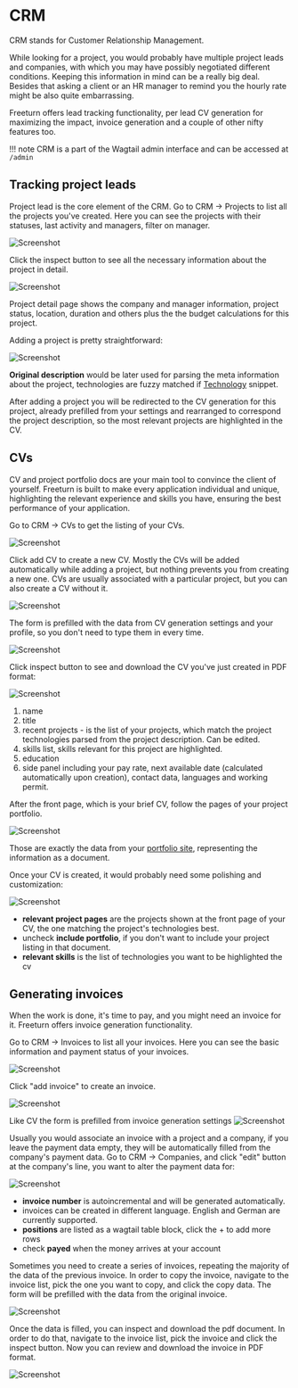 # CRM

CRM stands for Customer Relationship Management.

While looking for a project, you would probably have multiple project leads and companies,
with which you may have possibly negotiated different conditions. Keeping this information in mind can be a really big
deal. Besides that asking a client or an HR manager to remind you the hourly rate might be also quite embarrassing.

Freeturn offers lead tracking functionality, per lead CV generation for maximizing the impact, invoice generation
and a couple of other nifty features too.

!!! note
    CRM is a part of the Wagtail admin interface and can be accessed at `/admin`

## Tracking project leads

Project lead is the core element of the CRM. Go to CRM -> Projects to list all the projects you've created. Here you can
see the projects with their statuses, last activity and managers, filter on manager.

![Screenshot](img/crm/project_listing.png)

Click the inspect button to see all the necessary information about the project in detail.

![Screenshot](img/crm/project_inspect.png)

Project detail page shows the company and manager information, project status, location, duration and others plus the
the budget calculations for this project.

Adding a project is pretty straightforward:

![Screenshot](img/crm/project_adding.gif)

**Original description** would be later used for parsing the meta information about the project, technologies are fuzzy
matched if [Technology](portfolio.md#technologies) snippet.

After adding a project you will be redirected to the CV generation for this project, already prefilled from your settings
and rearranged to correspond the project description, so the most relevant projects are highlighted in the CV.

## CVs

CV and project portfolio docs are your main tool to convince the client of yourself. Freeturn is built to make every
application individual and unique, highlighting the relevant experience and skills you have, ensuring the best performance
of your application.

Go to CRM -> CVs to get the listing of your CVs.

![Screenshot](img/crm/cv_listing.png)

Click add CV to create a new CV. Mostly the CVs will be added automatically while adding a project, but nothing prevents
you from creating a new one. CVs are usually associated with a particular project, but you can also create a CV without it.

![Screenshot](img/crm/cv_adding.png)

The form is prefilled with the data from CV generation settings and your profile, so you don't need to type
them in every time.

![Screenshot](img/crm/cv_generation_settings.png)

Click inspect button to see and download the CV you've just created in PDF format:

![Screenshot](img/crm/cv_front_page.png)

1. name
1. title
1. recent projects - is the list of your projects, which match the project technologies parsed from the project
description. Can be edited.
1. skills list, skills relevant for this project are highlighted.
1. education
1. side panel including your pay rate, next available date (calculated automatically upon creation), contact data,
languages and working permit.

After the front page, which is your brief CV, follow the pages of your project portfolio.

![Screenshot](img/crm/cv_portfolio_project_page.png)

Those are exactly the data from your [portfolio site](portfolio.md#project-page), representing the information as a document.

Once your CV is created, it would probably need some polishing and customization:

![Screenshot](img/crm/cv_editing.png)

 - **relevant project pages** are the projects shown at the front page of your CV, the one matching the project's technologies
 best.
 - uncheck **include portfolio**, if you don't want to include your project listing in that document.
 - **relevant skills** is the list of technologies you want to be highlighted the cv

## Generating invoices

When the work is done, it's time to pay, and you might need an invoice for it. Freeturn offers invoice generation
functionality.

Go to CRM -> Invoices to list all your invoices. Here you can see the basic information and payment status of your
invoices.

![Screenshot](img/crm/invoice_listing.png)

Click "add invoice" to create an invoice.

![Screenshot](img/crm/invoice_adding.png)

Like CV the form is prefilled from invoice generation settings
![Screenshot](img/crm/invoice_generation_settings.png)

Usually you would associate an invoice with a project and a company, if you leave the payment data empty, they will be
automatically filled from the company's payment data. Go to CRM -> Companies, and click "edit" button at the company's
line, you want to alter the payment data for:

![Screenshot](img/crm/company_edit.png)

- **invoice number** is autoincremental and will be generated automatically.
- invoices can be created in different language. English and German are currently supported.
- **positions** are listed as a wagtail table block, click the + to add more rows
- check **payed** when the money arrives at your account

Sometimes you need to create a series of invoices, repeating the majority of the data of the previous invoice. In order
to copy the invoice, navigate to the invoice list, pick the one you want to copy, and click the copy data. The form will
be prefilled with the data from the original invoice.

![Screenshot](img/crm/cv_copy.gif)

Once the data is filled, you can inspect and download the pdf document. In order to do that, navigate to the invoice list,
pick the invoice and click the inspect button. Now you can review and download the invoice in PDF format.

![Screenshot](img/crm/invoice_preview.png)
